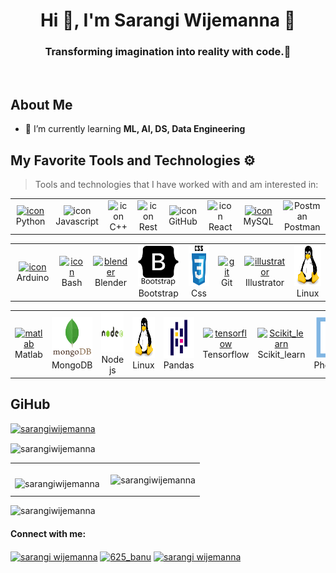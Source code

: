 


<h1 align="center">Hi 👋, I'm Sarangi Wijemanna 🥰</h1>

<h3 align="center">Transforming imagination into reality with code.🚀</h3>


<p align="left"> <a href="https://twitter.com/" target="blank"><img src="https://img.shields.io/twitter/follow/?logo=twitter&style=for-the-badge" alt="" /></a> </p>

## About Me

- 🌱 I’m currently learning **ML, AI, DS, Data Engineering**


## My Favorite Tools and Technologies ⚙️ 

> Tools and technologies that I have worked with and am interested in:

<table>
  <tr>
    <td align="center" width="96">
      <a href="#macropower-tech">
        <img src="https://techstack-generator.vercel.app/python-icon.svg" alt="icon" width="65" height="65" />
      </a>
      <br>Python
    </td>
    <td align="center" width="96">
        <img src="https://techstack-generator.vercel.app/js-icon.svg" alt="icon" width="65" height="65" />
      <br>Javascript
    </td>
    <td align="center" width="96">
        <img src="https://techstack-generator.vercel.app/cpp-icon.svg" alt="icon" width="65" height="65" />
      <br>C++
    </td>
    <td align="center" width="96">
        <img src="https://techstack-generator.vercel.app/restapi-icon.svg" alt="icon" width="65" height="65" />
      <br>Rest
    </td>
    <td align="center" width="96">
        <img src="https://techstack-generator.vercel.app/github-icon.svg" alt="icon" width="65" height="65" />
      <br>GitHub
    </td>
    <td align="center" width="96">
        <img src="https://techstack-generator.vercel.app/react-icon.svg" alt="icon" width="65" height="65" />
      <br>React
    </td>
    <td align="center" width="96">
        <a href="#macropower-tech">
            <img src="https://techstack-generator.vercel.app/mysql-icon.svg" alt="icon" width="65" height="65" />
        </a>
        <br>MySQL
    </td>
<td align="center" width="96">
        <img src="https://user-images.githubusercontent.com/25181517/192109061-e138ca71-337c-4019-8d42-4792fdaa7128.png" width="48" height="48" alt="Postman" />
      <br>Postman
  </tr>

</table>

<table>
    <tr>
        <td align="center" width="96">
        <a href="#macropower-tech">
            <img src="https://cdn.worldvectorlogo.com/logos/arduino-1.svg" alt="icon" width="65" height="65" />
        </a>
        <br>Arduino
        </td>
        <td align="center" width="96">
        <a href="#macropower-tech">
            <img src="https://www.vectorlogo.zone/logos/gnu_bash/gnu_bash-icon.svg" alt="icon" width="65" height="65" />
        </a>
        <br>Bash
        </td>
        <td align="center" width="96">
        <a href="#macropower-tech">
            <img src="https://download.blender.org/branding/community/blender_community_badge_white.svg" alt="blender" width="65" height="65" />
        </a>
        <br>Blender
        </td>
        <td align="center" width="96">
        <a href="#macropower-tech">
            <img src="https://raw.githubusercontent.com/devicons/devicon/master/icons/bootstrap/bootstrap-plain-wordmark.svg" alt="bootstrap" width="65" height="65" />
        </a>
        <br>Bootstrap
        </td>
        <td align="center" width="96">
        <a href="#macropower-tech">
            <img src="https://raw.githubusercontent.com/devicons/devicon/master/icons/css3/css3-original-wordmark.svg" alt="css" width="65" height="65" />
        </a>
        <br>Css
        </td>
        <td align="center" width="96">
        <a href="#macropower-tech">
            <img src="https://www.vectorlogo.zone/logos/git-scm/git-scm-icon.svg" alt="git" width="65" height="65" />
        </a>
        <br>Git
        </td>
        <td align="center" width="96">
        <a href="#macropower-tech">
            <img src="https://www.vectorlogo.zone/logos/adobe_illustrator/adobe_illustrator-icon.svg" alt="illustrator" width="65" height="65" />
        </a>
        <br>Illustrator
        </td>
        <td align="center" width="96">
        <a href="#macropower-tech">
            <img src="https://raw.githubusercontent.com/devicons/devicon/master/icons/linux/linux-original.svg" alt="linux" width="65" height="65" />
        </a>
        <br>Linux
        </td> 
    </tr>
</table>

<table>
    <td align="center" width="96">
        <a href="#macropower-tech">
            <img src="https://upload.wikimedia.org/wikipedia/commons/2/21/Matlab_Logo.png" alt="matlab" width="65" height="65" />
        </a>
        <br>Matlab
        </td>
<td align="center" width="96">
        <a href="#macropower-tech">
            <img src="https://raw.githubusercontent.com/devicons/devicon/master/icons/mongodb/mongodb-original-wordmark.svg" alt="mongoDB" width="65" height="65" />
        </a>
        <br>MongoDB
        </td>
<td align="center" width="96">
        <a href="#macropower-tech">
            <img src="https://raw.githubusercontent.com/devicons/devicon/master/icons/nodejs/nodejs-original-wordmark.svg" alt="nodejs" width="65" height="65" />
        </a>
        <br>Node js
        </td>
<td align="center" width="96">
        <a href="#macropower-tech">
            <img src="https://raw.githubusercontent.com/devicons/devicon/master/icons/linux/linux-original.svg" alt="linux" width="65" height="65" />
        </a>
        <br>Linux
        </td>
<td align="center" width="96">
        <a href="#macropower-tech">
            <img src="https://raw.githubusercontent.com/devicons/devicon/2ae2a900d2f041da66e950e4d48052658d850630/icons/pandas/pandas-original.svg" alt="pandas" width="65" height="65" />
        </a>
        <br>Pandas
        </td>
<td align="center" width="96">
        <a href="#macropower-tech">
            <img src="https://www.vectorlogo.zone/logos/tensorflow/tensorflow-icon.svg" alt="tensorflow" width="65" height="65" />
        </a>
        <br>Tensorflow
        </td>
<td align="center" width="96">
        <a href="#macropower-tech">
            <img src="https://upload.wikimedia.org/wikipedia/commons/0/05/Scikit_learn_logo_small.svg" alt="Scikit_learn" width="65" height="65" />
        </a>
        <br>Scikit_learn
        </td>
<td align="center" width="96">
        <a href="#macropower-tech">
            <img src="https://raw.githubusercontent.com/devicons/devicon/master/icons/photoshop/photoshop-line.svg" alt="photoshop" width="65" height="65" />
        </a>
        <br>Photoshop
        </td>
</table>


## GiHub 

<p align="left"> <a href="https://github.com/ryo-ma/github-profile-trophy"><img src="https://github-profile-trophy.vercel.app/?username=sarangiwijemanna" alt="sarangiwijemanna" /></a> </p>

<table>
    <tr>
        <td> 
            <p><img align="left" src="https://github-readme-stats.vercel.app/api/top-langs?username=sarangiwijemanna&show_icons=true&locale=en&layout=compact" alt="sarangiwijemanna" /></p>
        </td>
        <td>
            <p>&nbsp;<img align="center" src="https://github-readme-stats.vercel.app/api?username=sarangiwijemanna&show_icons=true&locale=en" alt="sarangiwijemanna" /></p>
        </td>
    </tr>
    <p><img align="center" src="https://github-readme-streak-stats.herokuapp.com/?user=sarangiwijemanna&" alt="sarangiwijemanna" /></p>

</table>

<div align="justify">


<p align="left"> <img src="https://komarev.com/ghpvc/?username=sarangiwijemanna&label=Profile%20views&color=0e75b6&style=flat" alt="sarangiwijemanna" /> </p>



<h4 align="left"> Connect with me:</h4>
    <p align="left">
        <a href="https://linkedin.com/in/sarangi wijemanna" target="blank"><img align="center" src="https://raw.githubusercontent.com/rahuldkjain/github-profile-readme-generator/master/src/images/icons/Social/linked-in-alt.svg" alt="sarangi wijemanna" height="30" width="40" /></a>
        <a href="https://instagram.com/625_banu" target="blank"><img align="center" src="https://raw.githubusercontent.com/rahuldkjain/github-profile-readme-generator/master/src/images/icons/Social/instagram.svg" alt="625_banu" height="30" width="40" /></a>
        <a href="https://www.hackerrank.com/sarangi wijemanna" target="blank"><img align="center" src="https://raw.githubusercontent.com/rahuldkjain/github-profile-readme-generator/master/src/images/icons/Social/hackerrank.svg" alt="sarangi wijemanna" height="30" width="40" /></a>
    </p>
